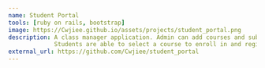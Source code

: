 ```yaml
---
name: Student Portal
tools: [ruby on rails, bootstrap]
image: https://Cwjiee.github.io/assets/projects/student_portal.png
description: A class manager application. Admin can add courses and subjects.
             Students are able to select a course to enroll in and register the subjects that are available.
external_url: https://github.com/Cwjiee/student_portal
---
```

